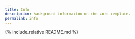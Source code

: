 ```yaml
---
title: Info
description: Background information on the Core template.
permalink: info
---
```

{% include_relative README.md %}